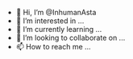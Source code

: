 - 👋 Hi, I’m @InhumanAsta
- 👀 I’m interested in ...
- 🌱 I’m currently learning ...
- 💞️ I’m looking to collaborate on ...
- 📫 How to reach me ...

<!---
InhumanAsta/InhumanAsta is a ✨ special ✨ repository because its `README.md` (this file) appears on your GitHub profile.
You can click the Preview link to take a look at your changes.
--->
